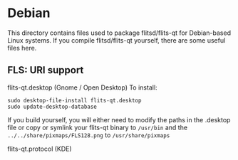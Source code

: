 
Debian
====================
This directory contains files used to package flitsd/flits-qt
for Debian-based Linux systems. If you compile flitsd/flits-qt yourself, there are some useful files here.

## FLS: URI support ##


flits-qt.desktop  (Gnome / Open Desktop)
To install:

	sudo desktop-file-install flits-qt.desktop
	sudo update-desktop-database

If you build yourself, you will either need to modify the paths in
the .desktop file or copy or symlink your flits-qt binary to `/usr/bin`
and the `../../share/pixmaps/FLS128.png` to `/usr/share/pixmaps`

flits-qt.protocol (KDE)

